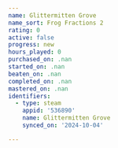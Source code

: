 ```yaml
---
name: Glittermitten Grove
name_sort: Frog Fractions 2
rating: 0
active: false
progress: new
hours_played: 0
purchased_on: .nan
started_on: .nan
beaten_on: .nan
completed_on: .nan
mastered_on: .nan
identifiers:
  - type: steam
    appid: '536890'
    name: Glittermitten Grove
    synced_on: '2024-10-04'

---
```

